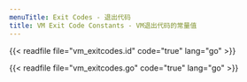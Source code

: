 ```yaml
---
menuTitle: Exit Codes - 退出代码
title: VM Exit Code Constants - VM退出代码的常量值
---
```


{{< readfile file="vm_exitcodes.id" code="true" lang="go" >}}

{{< readfile file="vm_exitcodes.go" code="true" lang="go" >}}
